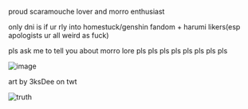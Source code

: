 proud scaramouche lover and morro enthusiast

only dni is if ur rly into homestuck/genshin fandom + harumi likers(esp apologists ur all weird as fuck)

pls ask me to tell you about morro lore pls pls pls pls pls pls pls pls

![image](https://user-images.githubusercontent.com/111026664/232308079-406d4ff2-14da-489f-9e19-7ecc2a866054.png)

art by 3ksDee on twt

![truth](https://user-images.githubusercontent.com/111026664/232308779-214a4e58-ba8a-4205-a89c-abde123aead9.gif)
